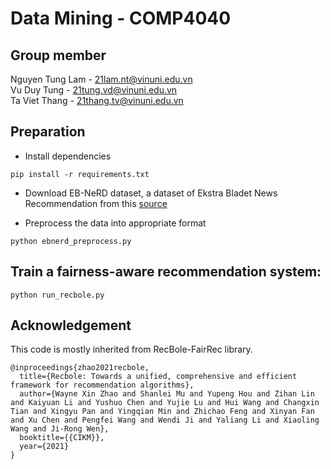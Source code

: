 # Data Mining - COMP4040

## Group member
Nguyen Tung Lam - 21lam.nt@vinuni.edu.vn \
Vu Duy Tung - 21tung.vd@vinuni.edu.vn \
Ta Viet Thang - 21thang.tv@vinuni.edu.vn

## Preparation
- Install dependencies
```
pip install -r requirements.txt
```

- Download EB-NeRD dataset, a dataset of Ekstra Bladet News Recommendation from this [source](https://recsys.eb.dk/dataset/)

- Preprocess the data into appropriate format
```
python ebnerd_preprocess.py
```

## Train a fairness-aware recommendation system:
```
python run_recbole.py
```


## Acknowledgement
This code is mostly inherited from RecBole-FairRec library.
```
@inproceedings{zhao2021recbole,
  title={Recbole: Towards a unified, comprehensive and efficient framework for recommendation algorithms},
  author={Wayne Xin Zhao and Shanlei Mu and Yupeng Hou and Zihan Lin and Kaiyuan Li and Yushuo Chen and Yujie Lu and Hui Wang and Changxin Tian and Xingyu Pan and Yingqian Min and Zhichao Feng and Xinyan Fan and Xu Chen and Pengfei Wang and Wendi Ji and Yaliang Li and Xiaoling Wang and Ji-Rong Wen},
  booktitle={{CIKM}},
  year={2021}
}
```
